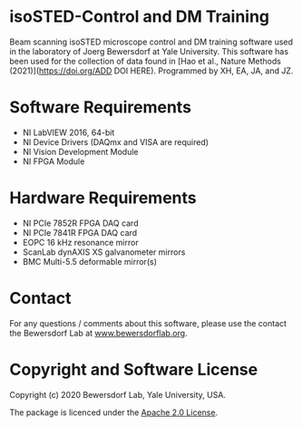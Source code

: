 # isoSTED-Control and DM Training
Beam scanning isoSTED microscope control and DM training software used in the laboratory of Joerg Bewersdorf at Yale University. This software has been used for the collection of data found in [Hao et al., Nature Methods (2021)](https://doi.org/ADD DOI HERE). Programmed by XH, EA, JA, and JZ.

# Software Requirements
* NI LabVIEW 2016, 64-bit
* NI Device Drivers (DAQmx and VISA are required)
* NI Vision Development Module
* NI FPGA Module

# Hardware Requirements
* NI PCIe 7852R FPGA DAQ card
* NI PCIe 7841R FPGA DAQ card
* EOPC 16 kHz resonance mirror
* ScanLab dynAXIS XS galvanometer mirrors
* BMC Multi-5.5 deformable mirror(s)

# Contact
For any questions / comments about this software, please use the contact the Bewersdorf Lab at www.bewersdorflab.org.

# Copyright and Software License
Copyright (c) 2020 Bewersdorf Lab, Yale University, USA.

The package is licenced under the [Apache 2.0 License](https://www.apache.org/licenses/LICENSE-2.0).
